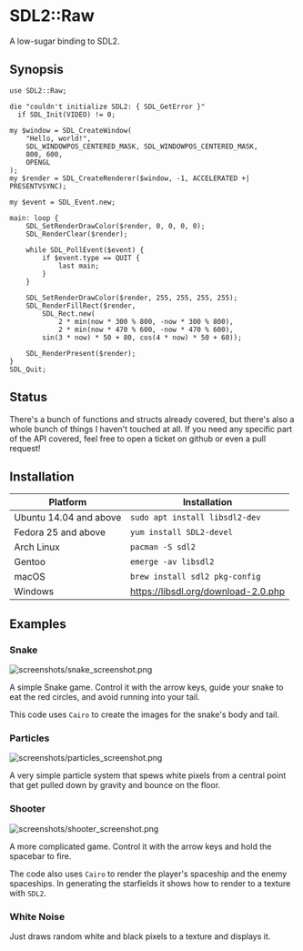 # SDL2::Raw

A low-sugar binding to SDL2.

## Synopsis

```perl6
use SDL2::Raw;

die "couldn't initialize SDL2: { SDL_GetError }"
  if SDL_Init(VIDEO) != 0;

my $window = SDL_CreateWindow(
    "Hello, world!",
    SDL_WINDOWPOS_CENTERED_MASK, SDL_WINDOWPOS_CENTERED_MASK,
    800, 600,
    OPENGL
);
my $render = SDL_CreateRenderer($window, -1, ACCELERATED +| PRESENTVSYNC);

my $event = SDL_Event.new;

main: loop {
    SDL_SetRenderDrawColor($render, 0, 0, 0, 0);
    SDL_RenderClear($render);

    while SDL_PollEvent($event) {
        if $event.type == QUIT {
            last main;
        }
    }

    SDL_SetRenderDrawColor($render, 255, 255, 255, 255);
    SDL_RenderFillRect($render,
        SDL_Rect.new(
            2 * min(now * 300 % 800, -now * 300 % 800),
            2 * min(now * 470 % 600, -now * 470 % 600),
        sin(3 * now) * 50 + 80, cos(4 * now) * 50 + 60));

    SDL_RenderPresent($render);
}
SDL_Quit;
```

## Status

There's a bunch of functions and structs already covered, but there's also a whole bunch of things I haven't touched at all. If you need any specific part of the API covered, feel free to open a ticket on github or even a pull request!

## Installation

|Platform|Installation|
|-|-|
|Ubuntu 14.04 and above|`sudo apt install libsdl2-dev`|
|Fedora 25 and above|`yum install SDL2-devel`|
|Arch Linux|`pacman -S sdl2`|
|Gentoo|`emerge -av libsdl2`|
|macOS|`brew install sdl2 pkg-config`|
|Windows|https://libsdl.org/download-2.0.php|

## Examples

### Snake

![screenshots/snake_screenshot.png](screenshots/snake_screenshot.png)

A simple Snake game. Control it with the arrow keys, guide your snake to eat the red circles, and avoid running into your tail.

This code uses `Cairo` to create the images for the snake's body and tail.

### Particles

![screenshots/particles_screenshot.png](screenshots/particles_screenshot.png)

A very simple particle system that spews white pixels from a central point that get pulled down by gravity and bounce on the floor.

### Shooter

![screenshots/shooter_screenshot.png](screenshots/shooter_screenshot.png)

A more complicated game. Control it with the arrow keys and hold the spacebar to fire.

The code also uses `Cairo` to render the player's spaceship and the enemy spaceships. In generating the starfields it shows how to render to a texture with `SDL2`.

### White Noise

Just draws random white and black pixels to a texture and displays it.
